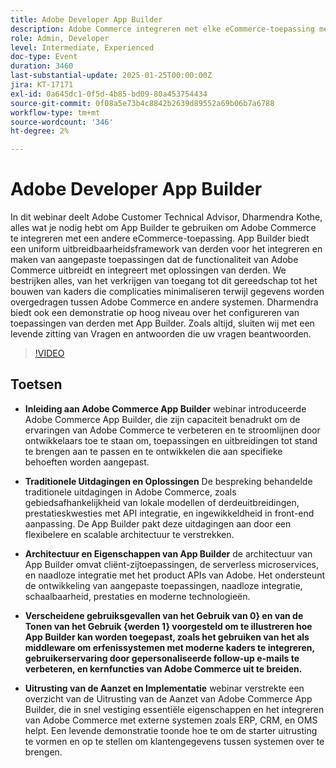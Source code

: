 ```yaml
---
title: Adobe Developer App Builder
description: Adobe Commerce integreren met elke eCommerce-toepassing met behulp van App Builder Expert Guidance en Live Demonstratie
role: Admin, Developer
level: Intermediate, Experienced
doc-type: Event
duration: 3460
last-substantial-update: 2025-01-25T00:00:00Z
jira: KT-17171
exl-id: 0a645dc1-0f5d-4b85-bd09-80a453754434
source-git-commit: 0f08a5e73b4c8842b2639d89552a69b06b7a6788
workflow-type: tm+mt
source-wordcount: '346'
ht-degree: 2%

---
```


# Adobe Developer App Builder

In dit webinar deelt Adobe Customer Technical Advisor, Dharmendra Kothe, alles wat je nodig hebt om App Builder te gebruiken om Adobe Commerce te integreren met een andere eCommerce-toepassing. App Builder biedt een uniform uitbreidbaarheidsframework van derden voor het integreren en maken van aangepaste toepassingen dat de functionaliteit van Adobe Commerce uitbreidt en integreert met oplossingen van derden. We bestrijken alles, van het verkrijgen van toegang tot dit gereedschap tot het bouwen van kaders die complicaties minimaliseren terwijl gegevens worden overgedragen tussen Adobe Commerce en andere systemen. Dharmendra biedt ook een demonstratie op hoog niveau over het configureren van toepassingen van derden met App Builder. Zoals altijd, sluiten wij met een levende zitting van Vragen en antwoorden die uw vragen beantwoorden.

>[!VIDEO](https://video.tv.adobe.com/v/3443027/?learn=on&enablevpops)

## Toetsen

* **Inleiding aan Adobe Commerce App Builder** webinar introduceerde Adobe Commerce App Builder, die zijn capaciteit benadrukt om de ervaringen van Adobe Commerce te verbeteren en te stroomlijnen door ontwikkelaars toe te staan om, toepassingen en uitbreidingen tot stand te brengen aan te passen en te ontwikkelen die aan specifieke behoeften worden aangepast.

* **Traditionele Uitdagingen en Oplossingen** De bespreking behandelde traditionele uitdagingen in Adobe Commerce, zoals gebiedsafhankelijkheid van lokale modellen of derdeuitbreidingen, prestatieskwesties met API integratie, en ingewikkeldheid in front-end aanpassing. De App Builder pakt deze uitdagingen aan door een flexibelere en scalable architectuur te verstrekken.

* **Architectuur en Eigenschappen van App Builder** de architectuur van App Builder omvat cliënt-zijtoepassingen, de serverless microservices, en naadloze integratie met het product APIs van Adobe. Het ondersteunt de ontwikkeling van aangepaste toepassingen, naadloze integratie, schaalbaarheid, prestaties en moderne technologieën.

* **Verscheidene gebruiksgevallen van het Gebruik van 0&rbrace; en van de Tonen van het Gebruik {werden 1} voorgesteld om te illustreren hoe App Builder kan worden toegepast, zoals het gebruiken van het als middleware om erfenissystemen met moderne kaders te integreren, gebruikerservaring door gepersonaliseerde follow-up e-mails te verbeteren, en kernfuncties van Adobe Commerce uit te breiden.**

* **Uitrusting van de Aanzet en Implementatie** webinar verstrekte een overzicht van de Uitrusting van de Aanzet van Adobe Commerce App Builder, die in snel vestiging essentiële eigenschappen en het integreren van Adobe Commerce met externe systemen zoals ERP, CRM, en OMS helpt. Een levende demonstratie toonde hoe te om de starter uitrusting te vormen en op te stellen om klantengegevens tussen systemen over te brengen.
